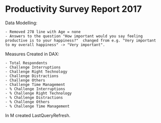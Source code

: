 # Productivity Survey Report 2017

Data Modelling:
  
    - Removed 278 line with Age = none
    - Answers to the question "How important would you say feeling productive is to your happiness?"  changed from e.g. "Very important to my overall happiness" -> "Very important". 

Measures Created in DAX:

    - Total Respondents
    - Challenge Interruptions 
    - Challenge Right Technology
    - Challenge Distractions
    - Challenge Others
    - Challenge Time Management
    - % Challenge Interruptions
    - % Challenge Right Technology
    - % Challenge Distractions
    - % Challenge Others
    - % Challenge Time Management

In M created LastQueryRefresh.
